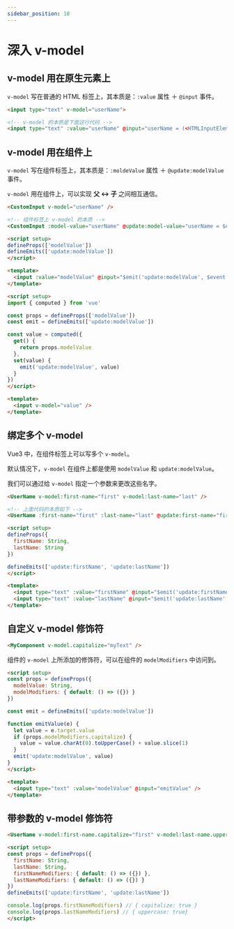 ```yaml
---
sidebar_position: 10
---
```


# 深入 v-model

## v-model 用在原生元素上

`v-model` 写在普通的 HTML 标签上，其本质是：`:value` 属性 ＋ `@input` 事件。

```html
<input type="text" v-model="userName">

<!-- v-model 的本质是下面这行代码 -->
<input type="text" :value="userName" @input="userName = (<HTMLInputElement>$event.target).value">
```

## v-model 用在组件上

`v-model` 写在组件标签上，其本质是：`:moldeValue` 属性 ＋ `@update:modelValue` 事件。

`v-model` 用在组件上，可以实现 **父 ↔ 子** 之间相互通信。

```html title="父组件"
<CustomInput v-model="userName" />

<!-- 组件标签上 v-model 的本质 -->
<CustomInput :model-value="userName" @update:model-value="userName = $event" />
```

```html title="CustomInput.vue 写法一"
<script setup>
defineProps(['modelValue'])
defineEmits(['update:modelValue'])
</script>

<template>
  <input :value="modelValue" @input="$emit('update:modelValue', $event.target.value)" />
</template>
```

```html title="CustomInput.vue 写法二"
<script setup>
import { computed } from 'vue'

const props = defineProps(['modelValue'])
const emit = defineEmits(['update:modelValue'])

const value = computed({
  get() {
    return props.modelValue
  },
  set(value) {
    emit('update:modelValue', value)
  }
})
</script>

<template>
  <input v-model="value" />
</template>
```

## 绑定多个 v-model

Vue3 中，在组件标签上可以写多个 `v-model`。

默认情况下，`v-model` 在组件上都是使用 `modelValue` 和 `update:modelValue`。

我们可以通过给 `v-model` 指定一个参数来更改这些名字。

```html
<UserName v-model:first-name="first" v-model:last-name="last" />

<!-- 上面代码的本质如下 -->
<UserName :first-name="first" :last-name="last" @update:first-name="first = $event" @update:last-name="last = $event" />
```

```html title="UserName.vue"
<script setup>
defineProps({
  firstName: String,
  lastName: String
})

defineEmits(['update:firstName', 'update:lastName'])
</script>

<template>
  <input type="text" :value="firstName" @input="$emit('update:firstName', $event.target.value)" />
  <input type="text" :value="lastName" @input="$emit('update:lastName', $event.target.value)" />
</template>
```

## 自定义 v-model 修饰符

```html
<MyComponent v-model.capitalize="myText" />
```

组件的 `v-model` 上所添加的修饰符，可以在组件的 `modelModifiers` 中访问到。

```html
<script setup>
const props = defineProps({
  modelValue: String,
  modelModifiers: { default: () => ({}) }
})

const emit = defineEmits(['update:modelValue'])

function emitValue(e) {
  let value = e.target.value
  if (props.modelModifiers.capitalize) {
    value = value.charAt(0).toUpperCase() + value.slice(1)
  }
  emit('update:modelValue', value)
}
</script>

<template>
  <input type="text" :value="modelValue" @input="emitValue" />
</template>
```

## 带参数的 v-model 修饰符

```html
<UserName v-model:first-name.capitalize="first" v-model:last-name.uppercase="last" />
```

```html
<script setup>
const props = defineProps({
  firstName: String,
  lastName: String,
  firstNameModifiers: { default: () => ({}) },
  lastNameModifiers: { default: () => ({}) }
})
defineEmits(['update:firstName', 'update:lastName'])

console.log(props.firstNameModifiers) // { capitalize: true }
console.log(props.lastNameModifiers) // { uppercase: true}
</script>
```
